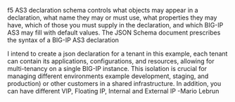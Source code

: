 f5 AS3 declaration schema controls what objects may appear in a declaration, what name they may or must use, what properties they may have, which of those you must supply in the declaration, and which BIG-IP AS3 may fill with default values.
The JSON Schema document prescribes the syntax of a BIG-IP AS3 declaration

I intend to create a json declaration for a tenant in this example, each tenant can contain its applications, configurations, and resources, allowing for multi-tenancy on a single BIG-IP instance. 
This isolation is crucial for managing different environments example development, staging, and production) or other customers in a shared infrastructure.
In addition, you can have different VIP, Floating IP, Internal and External IP
-Mario Lebrun
